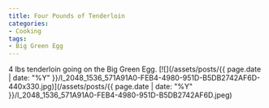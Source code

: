 ```yaml
---
title: Four Pounds of Tenderloin
categories:
- Cooking
tags:
- Big Green Egg
---
```


4 lbs tenderloin going on the Big Green Egg.
[![](/assets/posts/{{ page.date | date: "%Y" }}/l_2048_1536_571A91A0-FEB4-4980-951D-B5DB2742AF6D-440x330.jpg)](/assets/posts/{{ page.date | date: "%Y" }}/l_2048_1536_571A91A0-FEB4-4980-951D-B5DB2742AF6D.jpeg)
